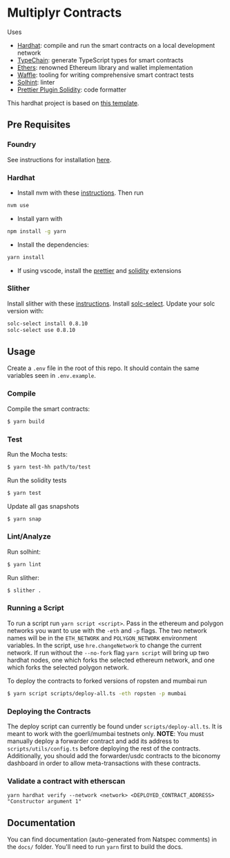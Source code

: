 # Multiplyr Contracts

Uses

- [Hardhat](https://github.com/nomiclabs/hardhat): compile and run the smart contracts on a local development network
- [TypeChain](https://github.com/ethereum-ts/TypeChain): generate TypeScript types for smart contracts
- [Ethers](https://github.com/ethers-io/ethers.js/): renowned Ethereum library and wallet implementation
- [Waffle](https://github.com/EthWorks/Waffle): tooling for writing comprehensive smart contract tests
- [Solhint](https://github.com/protofire/solhint): linter
- [Prettier Plugin Solidity](https://github.com/prettier-solidity/prettier-plugin-solidity): code formatter

This hardhat project is based on [this template](https://github.com/amanusk/hardhat-template).

## Pre Requisites

### Foundry

See instructions for installation [here](https://github.com/gakonst/foundry#installation).

### Hardhat

- Install nvm with these [instructions](https://github.com/nvm-sh/nvm#install--update-script). Then run

```sh
nvm use
```

- Install yarn with

```sh
npm install -g yarn
```

- Install the dependencies:

```sh
yarn install
```

- If using vscode, install the [prettier](https://marketplace.visualstudio.com/items?itemName=esbenp.prettier-vscode) and [solidity](https://marketplace.visualstudio.com/items?itemName=JuanBlanco.solidity) extensions

### Slither

Install slither with these [instructions](https://github.com/crytic/slither#using-pip). Install [solc-select](https://github.com/crytic/solc-select#quickstart). Update your solc version with:

```sh
solc-select install 0.8.10
solc-select use 0.8.10
```

## Usage

Create a `.env` file in the root of this repo. It should contain the same variables seen in `.env.example`.

### Compile

Compile the smart contracts:

```sh
$ yarn build
```

### Test

Run the Mocha tests:

```sh
$ yarn test-hh path/to/test
```

Run the solidity tests

```sh
$ yarn test
```

Update all gas snapshots

```sh
$ yarn snap
```

### Lint/Analyze

Run solhint:

```sh
$ yarn lint
```

Run slither:

```sh
$ slither .
```

### Running a Script

To run a script run `yarn script <script>`. Pass in the ethereum and polygon networks you want to use with the `-eth` and `-p` flags. The two network names will be in the `ETH_NETWORK` and `POLYGON_NETWORK` environment variables. In the script, use `hre.changeNetwork` to change the current network. If run without the `--no-fork` flag `yarn script` will bring up two hardhat nodes, one which forks the selected ethereum network, and one which forks the selected polygon network.

To deploy the contracts to forked versions of ropsten and mumbai run

```sh
$ yarn script scripts/deploy-all.ts -eth ropsten -p mumbai
```

### Deploying the Contracts

The deploy script can currently be found under `scripts/deploy-all.ts`. It is meant to work with the goerli/mumbai testnets only. **NOTE**: You must manually deploy a forwarder contract and add its address to `scripts/utils/config.ts` before deploying the rest of the contracts. Additionally, you should add the forwarder/usdc contracts to the biconomy dashboard in order to allow meta-transactions with these contracts.

### Validate a contract with etherscan

```
yarn hardhat verify --network <network> <DEPLOYED_CONTRACT_ADDRESS> "Constructor argument 1"
```

## Documentation

You can find documentation (auto-generated from Natspec comments) in the `docs/` folder. You'll need to run `yarn` first to build the docs.
